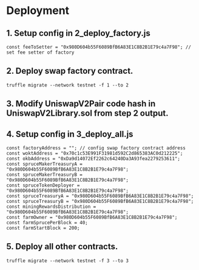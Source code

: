 # Deployment 
## 1. Setup config in 2_deploy_factory.js
```config
const feeToSetter = "0x980D604b55F6089BfB6A83E1C8B2B1E79c4a7F98"; // set fee setter of factory
```
## 2. Deploy swap factory contract.
```command
truffle migrate --network testnet -f 1 --to 2
```
## 3. Modify UniswapV2Pair code hash in UniswapV2Library.sol from step 2 output.

## 4. Setup config in 3_deploy_all.js
```config
const factoryAddress = ""; // config swap factory contract address
const woktAddress = "0x70c1c53E991F31981d592C2d865383AC0d212225";
const okbAddress = "0xDa9d14072Ef2262c64240Da3A93fea2279253611";
const spruceMakerTreasuryA = "0x980D604b55F6089BfB6A83E1C8B2B1E79c4a7F98";
const spruceMakerTreasuryB = "0x980D604b55F6089BfB6A83E1C8B2B1E79c4a7F98";
const spruceTokenDeployer = "0x980D604b55F6089BfB6A83E1C8B2B1E79c4a7F98";
const spruceTreasuryA = "0x980D604b55F6089BfB6A83E1C8B2B1E79c4a7F98";
const spruceTreasuryB = "0x980D604b55F6089BfB6A83E1C8B2B1E79c4a7F98";
const miningRewardsDistribution = "0x980D604b55F6089BfB6A83E1C8B2B1E79c4a7F98";
const farmOwner = "0x980D604b55F6089BfB6A83E1C8B2B1E79c4a7F98";
const farmSprucePerBlock = 40;
const farmStartBlock = 200;
```

## 5. Deploy all other contracts.
```command
truffle migrate --network testnet -f 3 --to 3
```